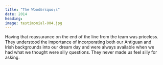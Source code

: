 ```yaml
---
title: "The Wood&rsquo;s"
date: 2014
heading:
image: testimonial-004.jpg
---
```


Having that reassurance on the end of the line from the team was priceless. They understood the importance of incorporating both our Antiguan and Irish backgrounds into our dream day and were always available when we had what we thought were silly questions. They never made us feel silly for asking.
